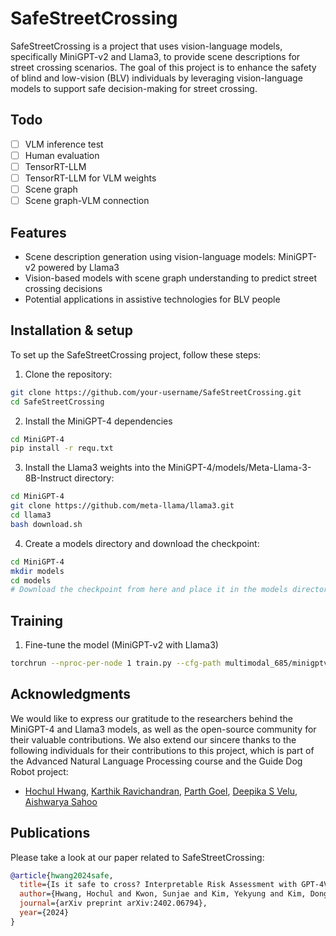 # SafeStreetCrossing

SafeStreetCrossing is a project that uses vision-language models, specifically MiniGPT-v2 and Llama3, to provide scene descriptions for street crossing scenarios. The goal of this project is to enhance the safety of blind and low-vision (BLV) individuals by leveraging vision-language models to support safe decision-making for street crossing.

## Todo

- [ ] VLM inference test
- [ ] Human evaluation
- [ ] TensorRT-LLM
- [ ] TensorRT-LLM for VLM weights
- [ ] Scene graph
- [ ] Scene graph-VLM connection

## Features

- Scene description generation using vision-language models: MiniGPT-v2 powered by Llama3
- Vision-based models with scene graph understanding to predict street crossing decisions
- Potential applications in assistive technologies for BLV people

## Installation & setup

To set up the SafeStreetCrossing project, follow these steps:

1. Clone the repository:

  ```bash
  git clone https://github.com/your-username/SafeStreetCrossing.git
  cd SafeStreetCrossing
  ```
2. Install the MiniGPT-4 dependencies
  ```bash
  cd MiniGPT-4
  pip install -r requ.txt
  ```
3. Install the Llama3 weights into the MiniGPT-4/models/Meta-Llama-3-8B-Instruct directory:
  ```bash
  cd MiniGPT-4
  git clone https://github.com/meta-llama/llama3.git
  cd llama3
  bash download.sh
  ```
4. Create a models directory and download the checkpoint:
  ```bash
  cd MiniGPT-4
  mkdir models
  cd models
  # Download the checkpoint from here and place it in the models directory.
  ```

## Training

1. Fine-tune the model (MiniGPT-v2 with Llama3)
  ```bash
  torchrun --nproc-per-node 1 train.py --cfg-path multimodal_685/minigptv2_finetune_llama3.yml
  ```

## Acknowledgments
We would like to express our gratitude to the researchers behind the MiniGPT-4 and Llama3 models, as well as the open-source community for their valuable contributions. We also extend our sincere thanks to the following individuals for their contributions to this project, which is part of the Advanced Natural Language Processing course and the Guide Dog Robot project:
- [Hochul Hwang](https://hchlhwang.github.io), [Karthik Ravichandran](https://www.linkedin.com/in/karthik-ravichandran-181173a9/), [Parth Goel](https://www.linkedin.com/in/parth-goel-03/), [Deepika S Velu](https://www.linkedin.com/in/deepu17), [Aishwarya Sahoo](https://www.linkedin.com/in/aishwarya-sahoo-x/)

## Publications

Please take a look at our paper related to SafeStreetCrossing:

```bibtex
@article{hwang2024safe,
  title={Is it safe to cross? Interpretable Risk Assessment with GPT-4V for Safety-Aware Street Crossing},
  author={Hwang, Hochul and Kwon, Sunjae and Kim, Yekyung and Kim, Donghyun},
  journal={arXiv preprint arXiv:2402.06794},
  year={2024}
}
